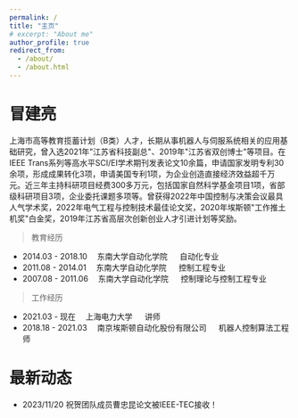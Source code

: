 ```yaml
---
permalink: /
title: "主页"
# excerpt: "About me"
author_profile: true
redirect_from: 
  - /about/
  - /about.html
---
```

<!--permalink: /: 设置页面的永久链接为根目录。
title: "About me": 设置页面的标题为"About me"。
excerpt: "About me": 设置页面的摘要为"About me"。
author_profile: true: 显示作者的个人资料。
redirect_from:: 设置重定向链接，将其他链接指向该页面。-->

# 冒建亮

上海市高等教育揽蓄计划（B类）人才，长期从事机器人与伺服系统相关的应用基础研究，曾入选2021年"江苏省科技副总"、2019年"江苏省双创博士"等项目。在IEEE Trans系列等高水平SCI/EI学术期刊发表论文10余篇，申请国家发明专利30余项，形成成果转化3项，申请美国专利1项，为企业创造直接经济效益超千万元。近三年主持科研项目经费300多万元，包括国家自然科学基金项目1项，省部级科研项目3项，企业委托课题多项等。曾获得2022年中国控制与决策会议最具人气学术奖，2022年电气工程与控制技术最佳论文奖，2020年埃斯顿"工作推土机奖"白金奖，2019年江苏省高层次创新创业人才引进计划等奖励。

> 教育经历

- 2014.03 - 2018.10      &emsp;东南大学自动化学院  &emsp; 自动化专业
- 2011.08 - 2014.01      &emsp;东南大学自动化学院  &emsp; 控制工程专业
- 2007.08 - 2011.06      &emsp;东南大学自动化学院  &emsp; 控制理论与控制工程专业

> 工作经历

- 2021.03 - 现在         &emsp;上海电力大学                   &emsp; 讲师
- 2018.18 - 2021.03      &emsp;南京埃斯顿自动化股份有限公司   &emsp; 机器人控制算法工程师

<!-- 
## 承担项目

1. 国家自然科学基金青年项目：不确定性环境下的机械臂约束视觉伺服控制研究，2023.01-2025.12，30万元；
2. 上海市外国专家项目：基于抗干扰预测控制的新能源汽车永磁同步电机宽速域调节策略研究，2023.01-2023.12.31，15万元;
3. 教育部春晖计划合作科研项目：面向电力机器人的智能控制技术研究与应用，2023.05-2025.05，1万元；
4. 江苏省产学研合作项目：高性能低压无刷直流电机驱控一体关键技术研发，2021.05-2023.05，48万元；
5. 企业横向课题：智能焊接机器人视觉伺服与运动控制系统研发，2022.11-2023.05，70万；
6. 企业横向课题：远程协作智能运维机器人交互控制算法研究，2022.03-2023.08，30万元；
7. 企业横向课题：食品机械智能装备控制系统研发，2022.03-2025.02，100万元；
8. 企业横向课题：电力智能仓库信息化管理系统技术开发，2022.07-2023.11，30万元；
9. 企业横向课题：管道爬壁机器人控制技术研究，2022.03-2022.12，18万元；
10. 教育部重点实验室开放课题：基于复合抗干扰的机器人动力学控制方法研究，2022.05-2024.05，3万元。
 -->

最新动态
==========

- 2023/11/20 祝贺团队成员曹忠昆论文被IEEE-TEC接收！
